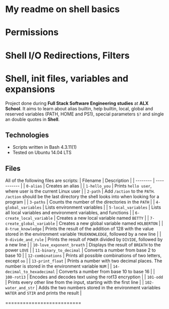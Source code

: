 My readme on shell basics
==========================
Permissions
==========================
Shell I/O Redirections, Filters
==========================
# Shell, init files, variables and expansions
		
Project done during **Full Stack Software Engineering studies** at **ALX School**. It aims to learn about alias builtin, help builtin, local, global and reserved variables (PATH, HOME and PS1), special parameters `$?` and single an double quotes in **Shell**.

## Technologies
* Scripts written in Bash 4.3.11(1)	
* Tested on Ubuntu 14.04 LTS
## Files
All of the following files are scripts:
| Filename | Description |
| -------- | ----------- |
| `0-alias` | Creates an alias |
| `1-hello_you` | Prints `hello user`, where user is the current Linux user |
| `2-path` | Add `/action` to the `PATH`. `/action` should be the last directory the shell looks into when looking for a program |
| `3-paths` | Counts the number of the directories in the `PATH` |
| `4-global_variables` | Lists environment variables |
| `5-local_variables` | Lists all local variables and environment variables, and functions |
| `6-create_local_variable` | Creates a new local variable named `BETTY` |
| `7-create_global_variable` | Creates a new global variable named `HOLBERTON` |
| `8-true_knowledge` | Prints the result of the addition of 128 with the value stored in the environment variable `TRUEKNOWLEDGE`, followed by a new line |
| `9-divide_and_rule` | Prints the result of `POWER` divided by `DIVIDE`, followed by a new line |
| `10-love_exponent_breath` | Displays the result of `BREATH` to the power `LOVE` |
| `11-binary_to_decimal` | Converts a number from base 2 to base 10 |
| `12-combinations` | Prints all possible combinations of two letters, except `oo` |
| `13-print_float` | Prints a number with two decimal places. The number is stored in the environment variable `NUM` |
| `14-decimal_to_hexadecimal` | Converts a number from base 10 to base 16 |
| `100-rot13` | Encodes and decodes text using the rot13 encryption |
| `101-odd` | Prints every other line from the input, starting with the first line |
| `102-water_and_str` | Adds the two numbers stored in the environment variables `WATER` and `STIR` and prints the result |

==========================
